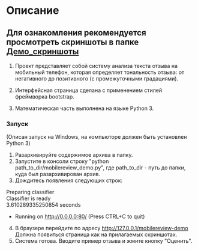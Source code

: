 # Описание
## Для ознакомления рекомендуется просмотреть скриншоты в папке [Демо_скриншоты](https://github.com/shereshevskiy/mipt_ya_ml_spec/tree/master/project2_sentiment_analysis/%D0%94%D0%B5%D0%BC%D0%BE_%D1%81%D0%BA%D1%80%D0%B8%D0%BD%D1%88%D0%BE%D1%82%D1%8B)

1. Проект представляет собой систему анализа текста отзыва на мобильный телефон, которая определяет тональность отзыва: от негативного до позитивного (с промежуточными градациями).

2. Интерфейсная страница сделана с применением стилей фреймворка bootstrap.

3. Математическая часть выполнена на языке Python 3.

### Запуск

(Описан запуск на Windows, на компьюторе должен быть установлен Python 3)

1) Разархивируйте содержимое архива в папку.
2) Запустите в консоли строку "python path_to_dir/mobilereview_demo.py", где path_to_dir - путь до папки, куда был разархивирован архив.
3) Дождитесь появления следующих строк:

Preparing classifier   
Classifier is ready   
3.610289335250854 seconds   
 * Running on http://0.0.0.0:80/ (Press CTRL+C to quit)

4) В браузере перейдите по адресу http://127.0.0.1/mobilereview-demo
Должна появиться страница как на прилагаемых скриншотах.
5) Система готова. Вводите пример отзыва и жмите кнопку "Оценить".
